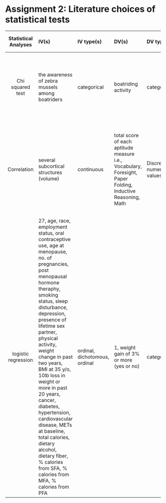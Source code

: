 # Assignment 2: Literature choices of statistical tests

| **Statistical Analyses** |  **IV(s)**  |  **IV type(s)** |  **DV(s)**  |  **DV type(s)**  |  **Control Var** | **Control Var type**  | **Question to be answered** | **_H0_** | **alpha** | **link to paper**| 
|:----------:|:----------|:------------|:-------------|:-------------|:------------|:------------- |:------------------|:----:|:-------:|:-------|
Chi squared test   | the awareness of zebra mussels among boatriders | categorical | boatriding activity | categorical | Lake Mead | Discrete | investigate the association between the boating activity type and the awareness of zebra mussels | Little or no association beteen boating activity type and the awareness of the zebra mussels | 0.05 |[Fisher’s exact approach for post hoc analysis of a chi-squared test](https://journals.plos.org/plosone/article?id=10.1371/journal.pone.0188709#abstract0)  |
Correlation | several subcortical structures (volume) | continuous | total score of each aptitude measure i.e., Vocabulary, Foresight, Paper Folding, Inductive Reasoning, Math | Discrete numerical values | 1. Age 2. Sex | 1. Age (continuous -> 16-29) 2.Sex (Discrete) | subcortical brain structural correlates of several broad aptitudes including Math, Vocabulary, Foresight, Paper Folding, and Inductive Reasoning | hypothesize that subcortical structure volumes would be associated with better performance across all measures of aptitude. | p = 0.05 | [Subcortical Correlates of Individual Differences in Aptitude](https://journals.plos.org/plosone/article?id=10.1371/journal.pone.0089425) |
logistic regression| 27, age, race, employment status, oral contraceptive use, age at menopause, no. of pregnancies, post menopausal hormone theraphy, smoking status, sleep disturbance, depression, presence of lifetime sex partner, physical activity, weight change in past two years, BMI at 35 y/o, 10lb loss in weight or more in past 20 years, cancer, diabetes, hypertension, cardiovascular disease, METs at baseline, total calories, dietary alcohol, dietary fiber, % calories from SFA, % calories from MFA, % calories from PFA | ordinal, dichotomous, ordinal | 1, weight gain of 3% or more (yes or no)| categorical | 3, age group (50-79), post-menopausal, plan to live in area of clinic for at least 3 years | categorical | What variables lead to higher risk of weight gain among menopausal women | CART analysis results and recorded results are not from the same population   | 0.05 | [Risk Profiles for Weight Gain among Postmenopausal Women](https://journals.plos.org/plosone/article?id=10.1371/journal.pone.0121430) |


